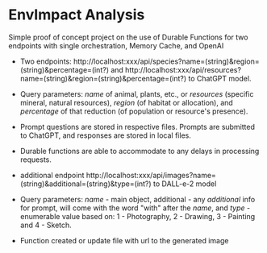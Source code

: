 # EnvImpact Analysis
 Simple proof of concept project on the use of Durable Functions for two endpoints with single orchestration, Memory Cache, and OpenAI
* Two endpoints: http://localhost:xxx/api/species?name=(string)&region=(string)&percentage=(int?) and http://localhost:xxx/api/resources?name=(string)&region=(string)&percentage=(int?) to ChatGPT model.
* Query parameters: _name_ of animal, plants, etc., or _resources_ (specific mineral, natural resources), _region_ (of habitat or allocation), and _percentage_ of that reduction (of population or resource's presence). 
* Prompt questions are stored in respective files. Prompts are submitted to ChatGPT, and responses are stored in local files. 
* Durable functions are able to accommodate to any delays in processing requests.

* additional endpoint http://localhost:xxx/api/images?name=(string)&additional=(string)&type=(int?) to DALL-e-2 model
* Query parameters: _name_ - main object, additional - any _additional_ info for prompt, will come with the word "with" after the _name_, and _type_ -  enumerable value based on: 1 - Photography, 2 - Drawing, 3 - Painting and 4 - Sketch.
* Function created or update file with url to the generated image
